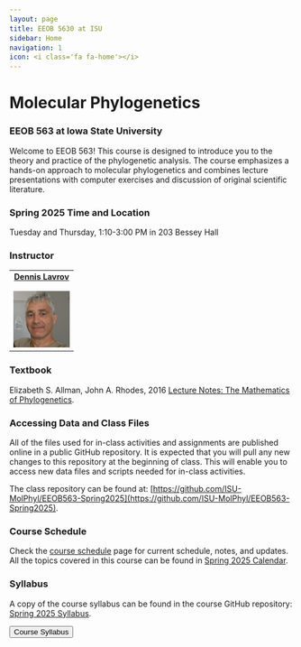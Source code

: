 ```yaml
---
layout: page
title: EEOB 5630 at ISU
sidebar: Home
navigation: 1
icon: <i class='fa fa-home'></i>
---
```


# Molecular Phylogenetics

### EEOB 563 at Iowa State University

Welcome to EEOB 563! This course is designed to introduce you to the theory and practice of
the phylogenetic analysis. The course emphasizes a hands-on approach to molecular phylogenetics
and combines lecture presentations with computer exercises and discussion of original scientific literature.

### Spring 2025 Time and Location

Tuesday and Thursday, 1:10-3:00 PM in 203 Bessey Hall
<!-- Tuesday and Thursday, 9:00-10:50 AM VIRTUAL <a href="https://canvas.iastate.edu/courses/80773/pages/zoom-sessions"><i class="fas fa-video"></i></a><br>All Zoom links will be posted on <a href="https://canvas.iastate.edu/courses/80773/pages/zoom-sessions">Canvas</a> -->

### Instructor

<table>
  <tbody>
    <tr>
      <td><center><a href="https://lavrovlab.github.io/"><b>Dennis Lavrov</b></a><br /><a href="mailto:dlavrov@iastate.edu"><i class="fa fa-envelope"></i></a> <a href="https://github.com/dlavrov"><i class="fa-brands fa-github-square"></i></a> <a href="https://bsky.app/profile/dlavrov.bsky.social"><i class="fa-brands fa-bluesky"></i></a><br><a href="https://lavrovlab.github.io/"><img src="pictures/dennis.jpg" height="100" width="100"/></a></center></td>
    </tr>
  </tbody>
</table>

### Textbook

Elizabeth S. Allman, John A. Rhodes, 2016 [Lecture Notes: The Mathematics of Phylogenetics](https://jarhodesuaf.github.io/PhyloBook.pdf).  
<!-- 
Casey W. Dunn, 2024. [Phylogenetic Biology, 2024](https://dunnlab.org/phylogenetic_biology/index.html).
For your convenience, I compiled a list of mathematical symbols used in the textbook. -->

### Accessing Data and Class Files

All of the files used for in-class activities and assignments are published online in a public GitHub repository.
It is expected that you will pull any new changes to this repository at the beginning of class.
This will enable you to access new data files and scripts needed for in-class activities.

The class repository can be found at: [https://github.com/ISU-MolPhyl/EEOB563-Spring2025](https://github.com/ISU-MolPhyl/EEOB563-Spring2025).

### Course Schedule

Check the [course schedule](https://isu-molphyl.github.io/EEOB563/schedule.html) page for current schedule, notes, and updates.  
All the topics covered in this course can be found in [Spring 2025 Calendar](https://docs.google.com/spreadsheets/d/1okuP20eZHE3TKdtxlqVbEp3xEcYB6wGZh_O1muiiXb0/edit?usp=sharing).

### Syllabus

A copy of the course syllabus can be found in the course GitHub repository: [Spring 2025 Syllabus](https://isu-molphyl.github.io/EEOB563-Spring2025/syllabus.pdf).

<a href="https://isu-molphyl.github.io/EEOB563-Spring2025/syllabus.pdf"><button type="button" class="btn btn-primary">Course Syllabus</button></a>
